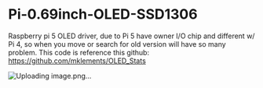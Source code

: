 # Pi-0.69inch-OLED-SSD1306
Raspberry pi 5 OLED driver, due to Pi 5 have owner I/O chip and different w/ Pi 4, so when you move or search for old version will have so many problem.
This code is reference this github:
https://github.com/mklements/OLED_Stats

![Uploading image.png…]()

